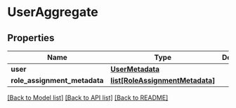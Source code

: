 # UserAggregate

## Properties
Name | Type | Description | Notes
------------ | ------------- | ------------- | -------------
**user** | [**UserMetadata**](UserMetadata.md) |  | [optional] 
**role_assignment_metadata** | [**list[RoleAssignmentMetadata]**](RoleAssignmentMetadata.md) |  | [optional] 

[[Back to Model list]](../README.md#documentation-for-models) [[Back to API list]](../README.md#documentation-for-api-endpoints) [[Back to README]](../README.md)

